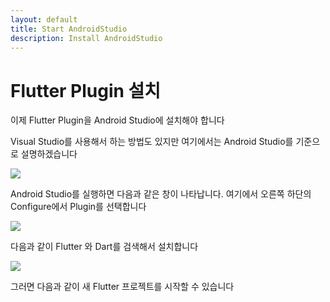 ```yaml
---
layout: default
title: Start AndroidStudio
description: Install AndroidStudio
---
```




# Flutter Plugin 설치

이제 Flutter Plugin을 Android Studio에 설치해야 합니다

Visual Studio를 사용해서 하는 방법도 있지만 여기에서는 Android Studio를 기준으로 설명하겠습니다



![](https://img1.daumcdn.net/thumb/R1280x0/?scode=mtistory2&fname=https%3A%2F%2Fk.kakaocdn.net%2Fdn%2FdvAd7R%2FbtqwmDTEktr%2FKGMKlN6QXUP8xxuPmXKmt1%2Fimg.png)

Android Studio를 실행하면 다음과 같은 창이 나타납니다. 여기에서 오른쪽 하단의 Configure에서 Plugin를 선택합니다

![](https://img1.daumcdn.net/thumb/R1280x0/?scode=mtistory2&fname=https%3A%2F%2Fk.kakaocdn.net%2Fdn%2FbW3cCj%2Fbtqysunl8p3%2F7QP93ONOg8tUjKdMmHsA1k%2Fimg.png)

다음과 같이 Flutter 와 Dart를 검색해서 설치합니다



![](https://img1.daumcdn.net/thumb/R1280x0/?scode=mtistory2&fname=https%3A%2F%2Fk.kakaocdn.net%2Fdn%2FcrGJSE%2Fbtqyqx6JwfI%2FHMPwwnvSBKkGk0IV89S0PK%2Fimg.png)

그러면 다음과 같이 새 Flutter  프로젝트를 시작할 수 있습니다